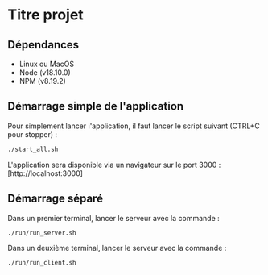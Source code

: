 # Titre projet

## Dépendances

- Linux ou MacOS
- Node (v18.10.0)
- NPM (v8.19.2)

## Démarrage simple de l'application

Pour simplement lancer l'application, il faut lancer le script suivant (CTRL+C pour stopper) :

```bash
./start_all.sh
```

L'application sera disponible via un navigateur sur le port 3000 : [http://localhost:3000]

## Démarrage séparé

Dans un premier terminal, lancer le serveur avec la commande :

```bash
./run/run_server.sh
```

Dans un deuxième terminal, lancer le serveur avec la commande :

```bash
./run/run_client.sh
```